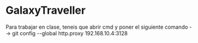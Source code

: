 # GalaxyTraveller
Para trabajar en clase, teneis que abrir cmd y poner el siguiente comando --> git config --global http.proxy 192.168.10.4:3128
